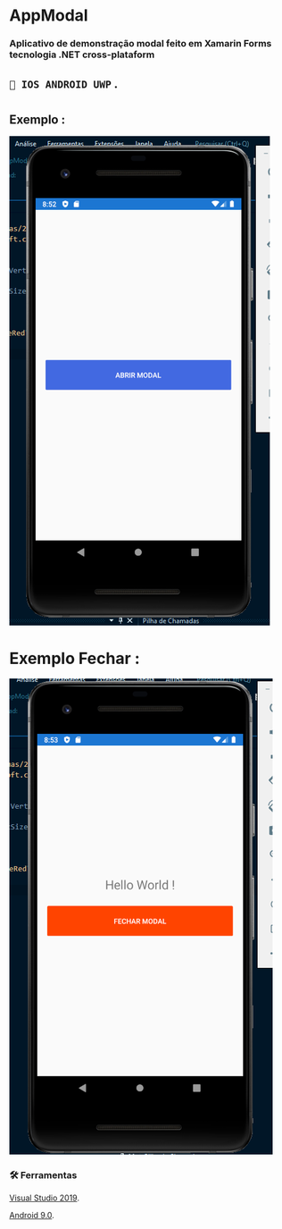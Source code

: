 # AppModal 

### Aplicativo de demonstração modal feito em Xamarin Forms tecnologia .NET cross-plataform 

## `📱 IOS ANDROID UWP` .

# 


## Exemplo :

![demontração](picture1.png)

#
# Exemplo Fechar : 

![Demontração](picture2.png)


### 🛠 Ferramentas 

[Visual Studio 2019](https://visualstudio.microsoft.com/pt-br/).

[Android 9.0](https://www.android.com/versions/pie-9-0/).
